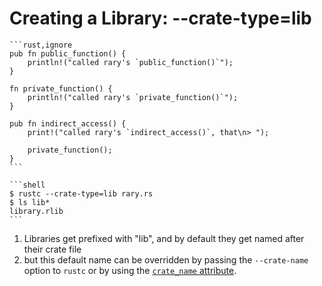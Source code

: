 # Creating a Library: --crate-type=lib

~~~admonish tip title="Let's create a library, and then see how to link it to another crate." collapsible=true
```rust,ignore
pub fn public_function() {
    println!("called rary's `public_function()`");
}

fn private_function() {
    println!("called rary's `private_function()`");
}

pub fn indirect_access() {
    print!("called rary's `indirect_access()`, that\n> ");

    private_function();
}
```

```shell
$ rustc --crate-type=lib rary.rs
$ ls lib*
library.rlib
```
~~~

1. Libraries get prefixed with "lib", and by default they get named after their
   crate file
2. but this default name can be overridden by passing the `--crate-name` option to `rustc` or by using the [`crate_name` attribute][crate-name].

[crate-name]: ../attribute/crate.md